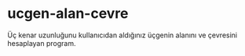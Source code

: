 # ucgen-alan-cevre
Üç kenar uzunluğunu kullanıcıdan aldığınız üçgenin alanını ve çevresini hesaplayan program.
